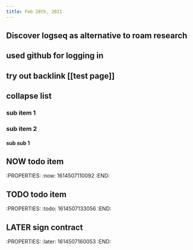 ```yaml
---
title: Feb 28th, 2021
---
```


## Discover logseq as alternative to roam research
## used github for logging in
## try out backlink [[test page]]
## collapse list
### sub item 1
### sub item 2
#### sub sub 1
####
## NOW todo item
:PROPERTIES:
:now: 1614507110092
:END:
## TODO todo item
:PROPERTIES:
:todo: 1614507133056
:END:
## LATER sign contract
:PROPERTIES:
:later: 1614507160053
:END:
##
